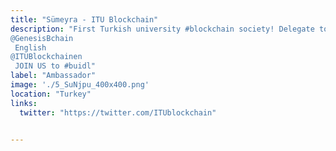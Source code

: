 ```yaml
---
title: "Sümeyra - ITU Blockchain"
description: "First Turkish university #blockchain society! Delegate to itublockchain.eth Subscribe our newsletter 
@GenesisBchain
 English 
@ITUBlockchainen
 JOIN US to #buidl"
label: "Ambassador"
image: './5_SuNjpu_400x400.png'
location: "Turkey"
links:
  twitter: "https://twitter.com/ITUblockchain"


---
```

